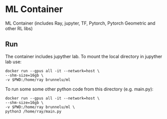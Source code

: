 
# ML Container

ML Container (includes Ray, jupyter, TF, Pytorch, Pytorch Geometric and other RL libs)  

## Run

The container includes jupyther lab. To mount the local directory in jupyther lab use:

```
docker run --gpus all -it --network=host \
--shm-size=16gb \
-v $PWD:/home/ray brunnelu/ml
```

To run some some other python code from this directory (e.g. main.py):

```
docker run --gpus all -it --network=host \
--shm-size=16gb \
-v $PWD:/home/ray brunnelu/ml \
python3 /home/ray/main.py
```